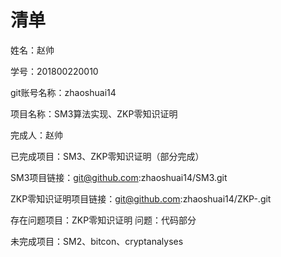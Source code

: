 # 清单
姓名：赵帅

学号：201800220010

git账号名称：zhaoshuai14

项目名称：SM3算法实现、ZKP零知识证明

完成人：赵帅

已完成项目：SM3、ZKP零知识证明（部分完成）

SM3项目链接：git@github.com:zhaoshuai14/SM3.git

ZKP零知识证明项目链接：git@github.com:zhaoshuai14/ZKP-.git

存在问题项目：ZKP零知识证明       问题：代码部分

未完成项目：SM2、bitcon、cryptanalyses
